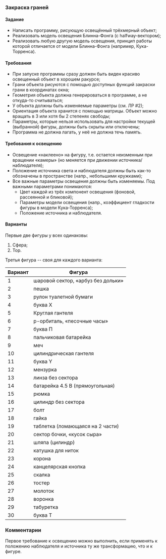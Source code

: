### Закраска граней
#### Задание
* Написать программу, рисующую освещённый трёхмерный объект;
* Реализовать модель освещения Блинна-Фонга (с halfway-вектором);
* Реализовать любую другую модель освещения, принцип работы которой отличается от модели Блинна-Фонга (например, Кука-Торренса).

#### Требования
* При запуске программы сразу должен быть виден красиво освещенный объект в хорошем ракурсе;
* Грани объекта рисуются с помощью доступных функций закраски грани в координатах окна;
* Геометрия объекта должна генерироваться в программе, а не откуда-то считываться;
* У объекта должны быть изменяемые параметры (см. ЛР #2);
* Ориентация объекта хранится с помощью матрицы. Объект можно вращать в 3 или хотя бы 2 степенях свободы;
* Параметры, которые нельзя использовать для настройки текущей (выбранной) фигуры, должны быть скрыты или отключены;
* Программа не должна лагать, у неё не должна течь память.

#### Требования к освещению
* Освещение «наклеено» на фигуру, т.е. остается неизменным при вращении «камеры» (но меняется при движении источника/наблюдателя);
* Положение источника света и наблюдателя должны быть как-то обозначены в пространстве (напр., небольшими кружками);
* Все важные параметры освещения должны быть изменяемы. Под важными параметрами понимаются:
  * Цвет каждой из трёх компонент освещения (фоновой, рассеянной и бликовой);
  * Параметры модели освещения (напр., коэффициент гладкости фигуры в модели Кука-Торренса);
  * Положение источника и наблюдателя.


#### Варианты
Первые две фигуры у всех одинаковы:

1. Сфера;
2. Тор.

Третья фигура -- своя для каждого варианта:

|Вариант|Фигура                            |
|-------|----------------------------------|
|1      |шаровой сектор, «арбуз без дольки»|
|2      |пешка                             |
|3      |рулон туалетной бумаги            |
|4      |буква Х                           |
|5      |Круглая гантеля                   |
|6      |p-орбиталь, «песочные часы»       |
|7      |буква П                           |
|8      |пальчиковая батарейка             |
|9      |меч                               |
|10     |цилиндрическая гантеля            |
|11     |буква Y                           |
|12     |мензурка                          |
|13     |линза без сектора                 |
|14     |батарейка 4.5 В  (прямоугольная)  |
|15     |рюмка                             |
|16     |цилиндр без сектора               |
|17     |болт                              |
|18     |гайка                             |
|19     |таблетка (ломающаяся на 2 части)  |
|20     |сектор бочки,  «кусок сыра»       |
|21     |шляпа (цилиндр)                   |
|22     |катушка для ниток                 |
|23     |корона                            |
|24     |канцелярская кнопка               |
|25     |скалка                            |
|26     |тостер                            |
|27     |молоток                           |
|28     |воронка                           |
|29     |табуретка                         |
|30     |буква T                           |

### Комментарии
Первое требование к освещению можно выполнить, если применять к положению наблюдателя и источника ту же трансформацию, что и к фигуре.
